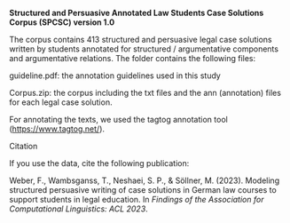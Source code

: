 ﻿**Structured and Persuasive Annotated Law Students Case Solutions Corpus (SPCSC) version 1.0**

The corpus contains 413 structured and persuasive legal case solutions written by students annotated for structured / argumentative components and argumentative relations. The folder contains the following files:

guideline.pdf: the annotation guidelines used in this study

Corpus.zip: the corpus including the txt files and the ann (annotation) files for each legal case solution.

For annotating the texts, we used the tagtog annotation tool (https://www.tagtog.net/).

Citation

If you use the data, cite the following publication: 

Weber, F., Wambsganss, T., Neshaei, S. P., & Söllner, M. (2023). Modeling structured persuasive writing of case solutions in German law courses to support students in legal education. In *Findings of the Association for Computational Linguistics: ACL 2023*.


